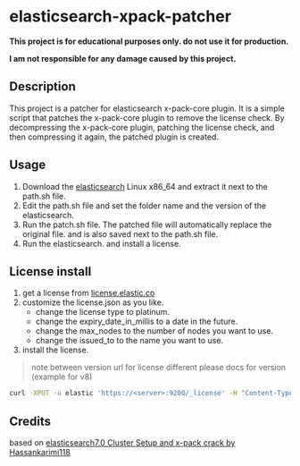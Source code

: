 # elasticsearch-xpack-patcher

**This project is for educational purposes only. do not use it for production.**

**I am not responsible for any damage caused by this project.**

## Description

This project is a patcher for elasticsearch x-pack-core plugin. It is a simple script that patches the x-pack-core plugin to remove the license check. By decompressing the x-pack-core plugin, patching the license check, and then compressing it again, the patched plugin is created.

## Usage

1. Download the [elasticsearch](https://www.elastic.co/downloads/elasticsearch) Linux x86_64 and extract it next to the path.sh file.
2. Edit the path.sh file and set the folder name and the version of the elasticsearch.
3. Run the patch.sh file. The patched file will automatically replace the original file. and is also saved next to the path.sh file.
4. Run the elasticsearch. and install a license.

## License install

1. get a license from [license.elastic.co](https://license.elastic.co/registration)
2. customize the license.json as you like.
    * change the license type to platinum.
    * change the expiry_date_in_millis to a date in the future.
    * change the max_nodes to the number of nodes you want to use.
    * change the issued_to to the name you want to use.
3. install the license.

> note between version url for license different please docs for version (example for v8)
```bash
curl -XPUT -u elastic 'https://<server>:9200/_license' -H "Content-Type: application/json" -d @license.json --insecure
```

## Credits

based on [elasticsearch7.0 Cluster Setup and x-pack crack by Hassankarimi118](https://hackmd.io/@Hassankarimi118/elastic)